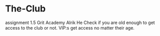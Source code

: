 # The-Club
assignment 1.5 Grit Academy Alrik He
Check if you are old enough to get access to the club or not. VIP:s get access no matter their age.
